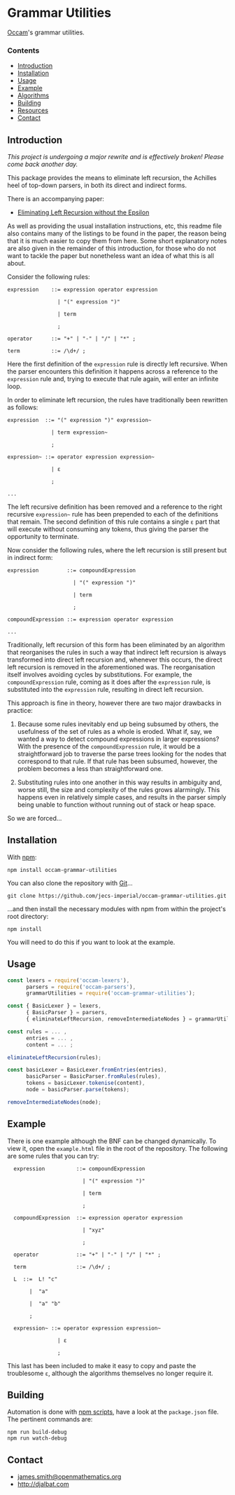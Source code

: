 # Grammar Utilities

[Occam](https://github.com/jecs-imperial/occam)'s grammar utilities.

### Contents

- [Introduction](#introduction)
- [Installation](#installation)
- [Usage](#usage)
- [Example](#example)
- [Algorithms](#algorithms)
- [Building](#building)
- [Resources](#resources)
- [Contact](#contact)

## Introduction

_This project is undergoing a major rewrite and is effectively broken! Please come back another day._

This package provides the means to eliminate left recursion, the Achilles heel of top-down parsers, in both its direct and indirect forms.

There is an accompanying paper:

* [Eliminating Left Recursion without the Epsilon](https://arxiv.org/abs/1908.10888)

As well as providing the usual installation instructions, etc, this readme file also contains many of the listings to be found in the paper, the reason being that it is much easier to copy them from here. Some short explanatory notes are also given in the remainder of this introduction, for those who do not want to tackle the paper but nonetheless want an idea of what this is all about.

Consider the following rules:
```
expression    ::= expression operator expression

                | "(" expression ")"

                | term

                ;

operator      ::= "+" | "-" | "/" | "*" ;

term          ::= /\d+/ ;
```
Here the first definition of the `expression` rule is directly left recursive. When the parser encounters this definition it happens across a reference to the `expression` rule and, trying to execute that rule again, will enter an infinite loop.

In order to eliminate left recursion, the rules have traditionally been rewritten as follows:

```
expression  ::= "(" expression ")" expression~

              | term expression~

              ;

expression~ ::= operator expression expression~

              | ε

              ;

...
```
The left recursive definition has been removed and a reference to the right recursive `expression~` rule has been prepended to each of the definitions that remain. The second definition of this rule contains a single `ε` part that will execute without consuming any tokens, thus giving the parser the opportunity to terminate.

Now consider the following rules, where the left recursion is still present but in indirect form:
```
expression         ::= compoundExpression

                     | "(" expression ")"

                     | term

                     ;

compoundExpression ::= expression operator expression

...
```
Traditionally, left recursion of this form has been eliminated by an algorithm that reorganises the rules in such a way that indirect left recursion is always transformed into direct left recursion and, whenever this occurs, the direct left recursion is removed in the aforementioned was. The reorganisation itself involves avoiding cycles by substitutions. For example, the `compoundExpression` rule, coming as it does after the `expression` rule, is substituted into the `expression` rule, resulting in direct left recursion.

This approach is fine in theory, however there are two major drawbacks in practice:

1. Because some rules inevitably end up being subsumed by others, the usefulness of the set of rules as a whole is eroded. What if, say, we wanted a way to detect compound expressions in larger expressions? With the presence of the `compoundExpression` rule, it would be a straightforward job to traverse the parse trees looking for the nodes that correspond to that rule. If that rule has been subsumed, however, the problem becomes a less than straightforward one.

2. Substituting rules into one another in this way results in ambiguity and, worse still, the size and complexity of the rules grows alarmingly. This happens even in relatively simple cases, and results in the parser simply being unable to function without running out of stack or heap space.

So we are forced...

## Installation

With [npm](https://www.npmjs.com/):

    npm install occam-grammar-utilities

You can also clone the repository with [Git](https://git-scm.com/)...

    git clone https://github.com/jecs-imperial/occam-grammar-utilities.git

...and then install the necessary modules with npm from within the project's root directory:

    npm install

You will need to do this if you want to look at the example.

## Usage

```js
const lexers = require('occam-lexers'),
      parsers = require('occam-parsers'),
      grammarUtilities = require('occam-grammar-utilities');

const { BasicLexer } = lexers,
      { BasicParser } = parsers,
      { eliminateLeftRecursion, removeIntermediateNodes } = grammarUtilities;

const rules = ... ,
      entries = ... ,
      content = ... ;

eliminateLeftRecursion(rules);

const basicLexer = BasicLexer.fromEntries(entries),
      basicParser = BasicParser.fromRules(rules),
      tokens = basicLexer.tokenise(content),
      node = basicParser.parse(tokens);

removeIntermediateNodes(node);
```

## Example

There is one example although the BNF can be changed dynamically. To view it, open the `example.html` file in the root of the repository. The following are some rules that you can try:
```
  expression          ::= compoundExpression

                        | "(" expression ")"

                        | term

                        ;

  compoundExpression  ::= expression operator expression

                        | "xyz"

                        ;

  operator            ::= "+" | "-" | "/" | "*" ;

  term                ::= /\d+/ ;
```
```
  L  ::=  L! "c"

       |  "a"

       |  "a" "b"

       ;
```
```
  expression~ ::= operator expression expression~

                | ε

                ;
```
This last has been included to make it easy to copy and paste the troublesome `ε`, although the algorithms themselves no longer require it.

## Building

Automation is done with [npm scripts](https://docs.npmjs.com/misc/scripts), have a look at the `package.json` file. The pertinent commands are:

    npm run build-debug
    npm run watch-debug

## Contact

* james.smith@openmathematics.org
* http://djalbat.com
